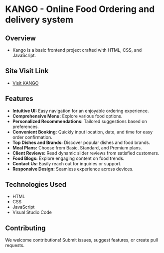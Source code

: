 # KANGO - Online Food Ordering and delivery system

## Overview
- Kango is a basic frontend project crafted with HTML, CSS, and JavaScript.

## Site Visit Link
- [Visit KANGO](https://afzalkhan7.github.io/Kango/)

## Features

- **Intuitive UI:** Easy navigation for an enjoyable ordering experience.
- **Comprehensive Menu:** Explore various food options.
- **Personalized Recommendations:** Tailored suggestions based on preferences.
- **Convenient Booking:** Quickly input location, date, and time for easy order confirmation.
- **Top Dishes and Brands:** Discover popular dishes and food brands.
- **Meal Plans:** Choose from Basic, Standard, and Premium plans.
- **Client Reviews:** Read dynamic slider reviews from satisfied customers.
- **Food Blogs:** Explore engaging content on food trends.
- **Contact Us:** Easily reach out for inquiries or support.
- **Responsive Design:** Seamless experience across devices.

## Technologies Used

- HTML
- CSS
- JavaScript
- Visual Studio Code

## Contributing

We welcome contributions! Submit issues, suggest features, or create pull requests.
